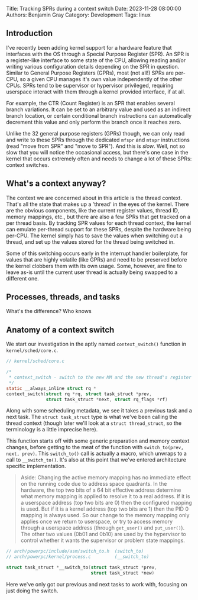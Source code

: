 Title: Tracking SPRs during a context switch
Date: 2023-11-28 08:00:00
Authors: Benjamin Gray
Category: Development
Tags: linux

## Introduction

I've recently been adding kernel support for a hardware feature that interfaces with the OS through a Special Purpose Register (SPR). An SPR is a register-like interface to some state of the CPU, allowing reading and/or writing various configuration details depending on the SPR in question. Similar to General Purpose Registers (GPRs), most (not all!) SPRs are per-CPU, so a given CPU manages it's own value independently of the other CPUs. SPRs tend to be supervisor or hypervisor privileged, requiring userspace interact with them through a kernel provided interface, if at all.

For example, the CTR (Count Register) is an SPR that enables several branch variations. It can be set to an arbitrary value and used as an indirect branch location, or certain conditional branch instructions can automatically decrement this value and only perform the branch once it reaches zero.

Unlike the 32 general purpose registers (GPRs) though, we can only read and write to these SPRs through the dedicated `mfspr` and `mtspr` instructions (read "move from SPR" and "move to SPR"). And this is _slow_. Well, not so slow that you will notice the occasional access, but there's one case in the kernel that occurs extremely often and needs to change a lot of these SPRs: context switches.


## What's a context anyway?

The context we are concerned about in this article is the thread context. That's all the state that makes up a 'thread' in the eyes of the kernel. There are the obvious components, like the current register values, thread ID, memory mappings, etc., but there are also a few SPRs that get tracked on a per thread basis. By tracking SPR values for each thread context, the kernel can emulate per-thread support for these SPRs, despite the hardware being per-CPU. The kernel simply has to save the values when switching out a thread, and set up the values stored for the thread being switched in.

Some of this switching occurs early in the interrupt handler boilerplate, for values that are highly volatile (like GPRs) and need to be preserved before the kernel clobbers them with its own usage. Some, however, are fine to leave as-is until the current user thread is actually being swapped to a different one.


## Processes, threads, and tasks

What's the difference? Who knows


## Anatomy of a context switch

We start our investigation in the aptly named `context_switch()` function in `kernel/sched/core.c`.

```c
// kernel/sched/core.c

/*
 * context_switch - switch to the new MM and the new thread's register state.
 */
static __always_inline struct rq *
context_switch(struct rq *rq, struct task_struct *prev,
               struct task_struct *next, struct rq_flags *rf)
```

Along with some scheduling metadata, we see it takes a previous task and a next task. The `struct task_struct` type is what we've been calling the thread context (though later we'll look at a `struct thread_struct`, so the terminology is a little imprecise here).

This function starts off with some generic preparation and memory context changes, before getting to the meat of the function with `switch_to(prev, next, prev)`. This `switch_to()` call is actually a macro, which unwraps to a call to `__switch_to()`. It's also at this point that we've entered architecture specific implementation.

> Aside: Changing the active memory mapping has no immediate effect on the running code due to address space quadrants. In the hardware, the top two bits of a 64 bit effective address determine what memory mapping is applied to resolve it to a real address. If it is a userspace address (top two bits are 0) then the configured mapping is used. But if it is a kernel address (top two bits are 1) then the PID 0 mapping is always used. So our change to the memory mapping only applies once we return to userspace, or try to access memory through a userspace address (through `get_user()` and `put_user()`). The other two values (0b01 and 0b10) are used by the hypervisor to control whether it wants the supervisor or problem state mappings.

```c
// arch/powerpc/include/asm/switch_to.h  (switch_to)
// arch/powerpc/kernel/process.c         (__switch_to)

struct task_struct *__switch_to(struct task_struct *prev,
                                struct task_struct *new)
```

Here we've only got our previous and next tasks to work with, focusing on just doing the switch.
